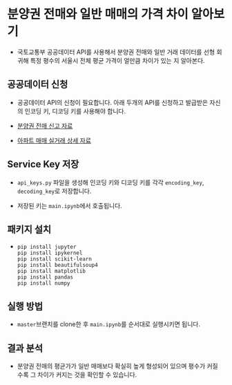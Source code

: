 # 분양권 전매와 일반 매매의 가격 차이 알아보기

- 국토교통부 공공데이터 API를 사용해서 분양권 전매와 일반 거래 데이터를 선형 회귀해 특정 평수의 서울시 전체 평균 가격이 얼만큼 차이가 있는 지 알아본다.

## 공공데이터 신청

- 공공데이터 API의 신청이 필요합니다. 아래 두개의 API를 신청하고 발급받은 자신의 인코딩 키, 디코딩 키를 사용해야 합니다.

- [분양권 전매 신고 자료](https://www.data.go.kr/tcs/dss/selectApiDataDetailView.do?publicDataPk=15056782)
- [아파트 매매 실거래 상세 자료](https://www.data.go.kr/tcs/dss/selectApiDataDetailView.do?publicDataPk=15057511)

## Service Key 저장

- `api_keys.py` 파일을 생성해 인코딩 키와 디코딩 키를 각각 `encoding_key`, `decoding_key`로 저장합니다.

- 저장된 키는 `main.ipynb`에서 호출됩니다.

## 패키지 설치

- ```
  pip install jupyter
  pip install ipykernel
  pip install scikit-learn
  pip install beautifulsoup4
  pip install matplotlib
  pip install pandas
  pip install numpy
  ```

## 실행 방법

- `master`브랜치를 clone한 후 `main.ipynb`를 순서대로 실행시키면 됩니다.

## 결과 분석

- 분양권 전매의 평균가가 일반 매매보다 확실히 높게 형성되어 있으며 평수가 커질 수록 그 차이가 커지는 것을 확인할 수 있습니다.
